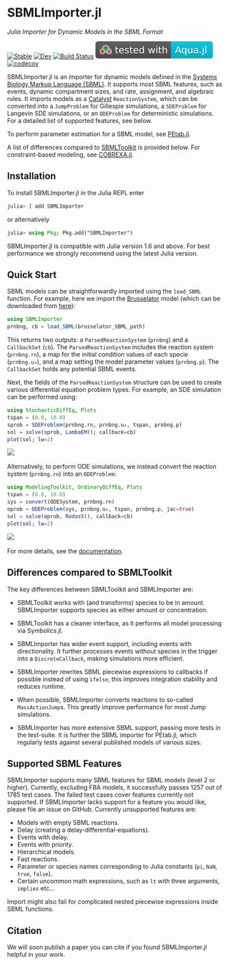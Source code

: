 # SBMLImporter.jl
*Julia Importer for Dynamic Models in the SBML Format*

[![Stable](https://img.shields.io/badge/docs-stable-blue.svg)](https://sebapersson.github.io/SBMLImporter.jl/stable/)
[![Dev](https://img.shields.io/badge/docs-dev-blue.svg)](https://sebapersson.github.io/SBMLImporter.jl/dev/)
[![Build Status](https://github.com/sebapersson/SBMLImporter.jl/actions/workflows/CI.yml/badge.svg?branch=main)](https://github.com/sebapersson/SBMLImporter.jl/actions/workflows/CI.yml?query=branch%3Amain)
[![Aqua QA](https://raw.githubusercontent.com/JuliaTesting/Aqua.jl/master/badge.svg)](https://github.com/JuliaTesting/Aqua.jl)
[![codecov](https://codecov.io/gh/sebapersson/SBMLImporter.jl/graph/badge.svg?token=1J7RKUPZOM)](https://codecov.io/gh/sebapersson/SBMLImporter.jl)

SBMLImporter.jl is an importer for dynamic models defined in the [Systems Biology Markup Language (SBML)](https://sbml.org/). It supports most SBML features, such as events, dynamic compartment sizes, and rate, assignment, and algebraic rules. It imports models as a [Catalyst](https://github.com/SciML/Catalyst.jl) `ReactionSystem`, which can be converted into a `JumpProblem` for Gillespie simulations, a `SDEProblem` for Langevin SDE simulations, or an `ODEProblem` for deterministic simulations. For a detailed list of supported features, see below.

To perform parameter estimation for a SBML model, see [PEtab.jl](https://github.com/sebapersson/PEtab.jl).

A list of differences compared to [SBMLToolkit](https://github.com/SciML/SBMLToolkit.jl) is provided below. For constraint-based modeling, see [COBREXA.jl](https://github.com/LCSB-BioCore/COBREXA.jl).

## Installation

To install SBMLImporter.jl in the Julia REPL enter

```julia
julia> ] add SBMLImporter
```

or alternatively

```julia
julia> using Pkg; Pkg.add("SBMLImporter")
```

SBMLImporter.jl is compatible with Julia version 1.6 and above. For best performance we strongly recommend using the latest Julia version.

## Quick Start

SBML models can be straightforwardly imported using the `load_SBML` function. For example, here we import the [Brusselator](https://en.wikipedia.org/wiki/Brusselator) model (which can be downloaded from [here](https://github.com/sebapersson/SBMLImporter.jl/blob/main/test/Models/brusselator.xml)):

```julia
using SBMLImporter
prnbng, cb = load_SBML(brusselator_SBML_path)
```

This returns two outputs: a `ParsedReactionSystem` (`prnbng`) and a `CallbackSet` (`cb`). The `ParsedReactionSystem` includes the reaction system (`prnbng.rn`), a map for the initial condition values of each specie (`prnbng.u₀`), and a map setting the model parameter values (`prnbng.p`). The `CallbackSet` holds any potential SBML events.

Next, the fields of the `ParsedReactionSystem` structure can be used to create various differential equation problem types. For example, an SDE simulation can be performed using:

```julia
using StochasticDiffEq, Plots
tspan = (0.0, 10.0)
sprob = SDEProblem(prnbng.rn, prnbng.u₀, tspan, prnbng.p)
sol = solve(sprob, LambaEM(); callback=cb)
plot(sol; lw=2)
```
![](assets/Images/index-30fb5e80.svg)

Alternatively, to perform ODE simulations, we instead convert the reaction system (`prnbng.rn`) into an `ODEProblem`:

```julia
using ModelingToolkit, OrdinaryDiffEq, Plots
tspan = (0.0, 10.0)
sys = convert(ODESystem, prnbng.rn)
oprob = ODEProblem(sys, prnbng.u₀, tspan, prnbng.p, jac=true)
sol = solve(oprob, Rodas5(), callback=cb)
plot(sol; lw=2)
```
![](assets/Images/index-6dbec11f.svg)

For more details, see the [documentation](https://sebapersson.github.io/SBMLImporter.jl/stable/).

## Differences compared to SBMLToolkit

The key differences between SBMLToolkit and SBMLImporter are:

* SBMLToolkit works with (and transforms) species to be in amount. SBMLImporter supports species as either amount or concentration.

* SBMLToolkit has a cleaner interface, as it performs all model processing via Symbolics.jl.

* SBMLImporter has wider event support, including events with directionality. It further processes events without species in the trigger into a `DiscreteCallback`, making simulations more efficient.

* SBMLImporter rewrites SBML piecewise expressions to callbacks if possible instead of using `ifelse`, this improves integration stability and reduces runtime.
  
* When possible, SBMLImporter converts reactions to so-called `MassActionJump`s. This greatly improve performance for most Jump simulations.

* SBMLImporter has more extensive SBML support, passing more tests in the test-suite. It is further the SBML importer for PEtab.jl, which regularly tests against several published models of various sizes.

## Supported SBML Features

SBMLImporter supports many SBML features for SBML models (level 2 or higher). Currently, excluding FBA models, it successfully passes 1257 out of 1785 test cases. The failed test cases cover features currently not supported. If SBMLImporter lacks support for a feature you would like, please file an issue on GitHub. Currently unsupported features are:

* Models with empty SBML reactions.
* Delay (creating a delay-differential-equations).
* Events with delay.
* Events with priority.
* Hierarchical models.
* Fast reactions.
* Parameter or species names corresponding to Julia constants (`pi`, `NaN`, `true`, `false`).
* Certain uncommon math expressions, such as `lt` with three arguments, `implies` etc...

Import might also fail for complicated nested piecewise expressions inside SBML functions.

## Citation

We will soon publish a paper you can cite if you found SBMLImporter.jl helpful in your work.
